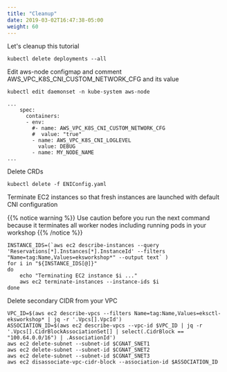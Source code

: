 ```yaml
---
title: "Cleanup"
date: 2019-03-02T16:47:38-05:00
weight: 60
---
```

Let's cleanup this tutorial

```
kubectl delete deployments --all
```
Edit aws-node configmap and comment AWS_VPC_K8S_CNI_CUSTOM_NETWORK_CFG and its value
```
kubectl edit daemonset -n kube-system aws-node
```
```
...
    spec:
      containers:
      - env:
        #- name: AWS_VPC_K8S_CNI_CUSTOM_NETWORK_CFG
        #  value: "true"
        - name: AWS_VPC_K8S_CNI_LOGLEVEL
          value: DEBUG
        - name: MY_NODE_NAME
...
```
Delete CRDs
```
kubectl delete -f ENIConfig.yaml
```
Terminate EC2 instances so that fresh instances are launched with default CNI configuration

{{% notice warning %}}
Use caution before you run the next command because it terminates all worker nodes including running pods in your workshop
{{% /notice %}}

```
INSTANCE_IDS=(`aws ec2 describe-instances --query 'Reservations[*].Instances[*].InstanceId' --filters "Name=tag:Name,Values=eksworkshop*" --output text` )
for i in "${INSTANCE_IDS[@]}"
do
	echo "Terminating EC2 instance $i ..."
	aws ec2 terminate-instances --instance-ids $i
done
```
Delete secondary CIDR from your VPC
```
VPC_ID=$(aws ec2 describe-vpcs --filters Name=tag:Name,Values=eksctl-eksworkshop* | jq -r '.Vpcs[].VpcId')
ASSOCIATION_ID=$(aws ec2 describe-vpcs --vpc-id $VPC_ID | jq -r '.Vpcs[].CidrBlockAssociationSet[] | select(.CidrBlock == "100.64.0.0/16") | .AssociationId')
aws ec2 delete-subnet --subnet-id $CGNAT_SNET1
aws ec2 delete-subnet --subnet-id $CGNAT_SNET2
aws ec2 delete-subnet --subnet-id $CGNAT_SNET3
aws ec2 disassociate-vpc-cidr-block --association-id $ASSOCIATION_ID
```
